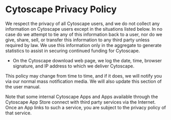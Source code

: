 <a id="cytoscape_privacy_policy"> </a>
# Cytoscape Privacy Policy

We respect the privacy of all Cytoscape users, and we do not collect any
information on Cytoscape users except in the situations listed below. In
no case do we attempt to tie any of this information back to a user, nor
do we give, share, sell, or transfer this information to any third party
unless required by law. We use this information only in the aggregate to
generate statistics to assist in securing continued funding for
Cytoscape.

-   On the Cytoscape download web page, we log the date, time, browser
    signature, and IP address to which we deliver Cytoscape.

This policy may change from time to time, and if it does, we will notify
you via our normal mass notification media. We will also update this 
section of the user manual.

Note that some internal Cytoscape Apps and Apps available through the
Cytoscape App Store connect with third party services via the Internet.
Once an App links to such a service, you are subject to the privacy
policy of that service.
